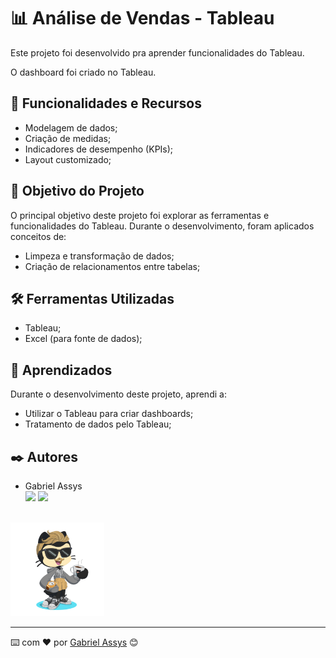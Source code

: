 # 📊 Análise de Vendas - Tableau

Este projeto foi desenvolvido pra aprender funcionalidades do Tableau.

O dashboard foi criado no Tableau.

## 🧩 Funcionalidades e Recursos
* Modelagem de dados;
* Criação de medidas;
* Indicadores de desempenho (KPIs);
* Layout customizado;

## 🚀 Objetivo do Projeto
O principal objetivo deste projeto foi explorar as ferramentas e funcionalidades do Tableau.
Durante o desenvolvimento, foram aplicados conceitos de:
* Limpeza e transformação de dados;
* Criação de relacionamentos entre tabelas;

## 🛠️ Ferramentas Utilizadas
* Tableau;
* Excel (para fonte de dados);

## 🧠 Aprendizados
Durante o desenvolvimento deste projeto, aprendi a:
* Utilizar o Tableau para criar dashboards;
* Tratamento de dados pelo Tableau;

## ✒️ Autores

* Gabriel Assys <br>
[<img src="https://img.shields.io/badge/linkedin-%230077B5.svg?&style=for-the-badge&logo=linkedin&logoColor=white" />](https://www.linkedin.com/in/gabriel-assys/)
[<img src = "https://img.shields.io/badge/instagram-%23E4405F.svg?&style=for-the-badge&logo=instagram&logoColor=white">](https://www.instagram.com/gabriel_brachak/)
<br/>
<img src="https://github.com/GABRIEL-ASSYS/Octocat/blob/main/octocat-1674837986440.png" width="150" height="150"/>

---
⌨️ com ❤️ por [Gabriel Assys](https://github.com/GABRIEL-ASSYS) 😊
